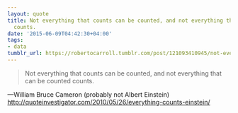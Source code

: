 ```yaml
---
layout: quote
title: Not everything that counts can be counted, and not everything that can be counted
  counts.
date: '2015-06-09T04:42:30+04:00'
tags:
- data
tumblr_url: https://robertocarroll.tumblr.com/post/121093410945/not-everything-that-counts-can-be-counted-and-not
---
```

<blockquote>Not everything that counts can be counted, and not everything that can be counted counts.</blockquote>&#8212;William Bruce Cameron (probably not Albert Einstein) <a href="http://quoteinvestigator.com/2010/05/26/everything-counts-einstein/">http://quoteinvestigator.com/2010/05/26/everything-counts-einstein/</a><br/>
